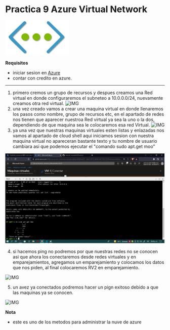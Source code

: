 # Practica 9 Azure Virtual Network

![Logo](IMG\Virtual-Networks-Azure-Virtual-Networks-Edureka.png)

**Requisitos**
- iniciar sesion en [Azure](portal.azure.com)
- contar con credito en azure.
-------------------------------------------------------------------------------------------
1. primero cremos un grupo de recursos y despues creamos una Red virtual en donde configuraremos el subneteo a 10.0.0.0/24, nuevamente creamos otra red virtual.
![IMG]()
2. una vez creado vamos a crear una maquina virtual en donde llenaremos los pasos como nombre, grupo de recursos etc, en el apartado de redes nos tienen que aparecer nuestroa Red virtual ya sea la uno o la dos, dependiendo de que maquina sea le colocaremos esa red Virtual.
![IMG](\IMG\S5-P1-I1.png)
3. ya una vez que nuestras maquinas virtuales esten listas y enlazadas nos vamos al apartado de cloud shell aqui iniciamos sesion con nuestra maquina virtual no apareceran bastante texto y tu nombre de usuario cambiara asi que podemos ejecutar el "comando sudo apt.get moo"

![IMG](IMG\S5-P1-I2.png)

4. si hacemos ping no podremos por que nuestras redes no se conocen asi que ahora los conectaremos desde redes virtuales y en emparejamientos, agregamos un emparejamiento y colocamos los datos que nos piden, al final colocaremos RV2 en emparejamiento.

![IMG](\IMG\S5-P1-I4.png)

5. un avez ya conectados podremos hacer un pign exitoso debido a que las maquinas ya se conocen.

![IMG](\IMG\S5-P1-I5.png)

**Nota**
- este es uno de los metodos para administrar la nuve de azure